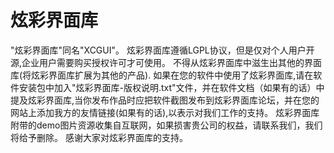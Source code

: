 # 炫彩界面库
"炫彩界面库"同名"XCGUI"。     炫彩界面库遵循LGPL协议，但是仅对个人用户开源,企业用户需要购买授权许可才可使用。     不得从炫彩界面库中滋生出其他的界面库(将炫彩界面库扩展为其他的产品). 如果在您的软件中使用了炫彩界面库,请在软件安装包中加入"炫彩界面库-版权说明.txt"文件，并在软件文档（如果有的话）中提及炫彩界面库,当你发布作品时应把软件截图发布到炫彩界面库论坛，并在您的网站上添加我方的友情链接(如果有的话),以表示对我们工作的支持。     炫彩界面库附带的demo图片资源收集自互联网，如果损害贵公司的权益，请联系我们，我们将给予删除。     感谢大家对炫彩界面库的支持。
